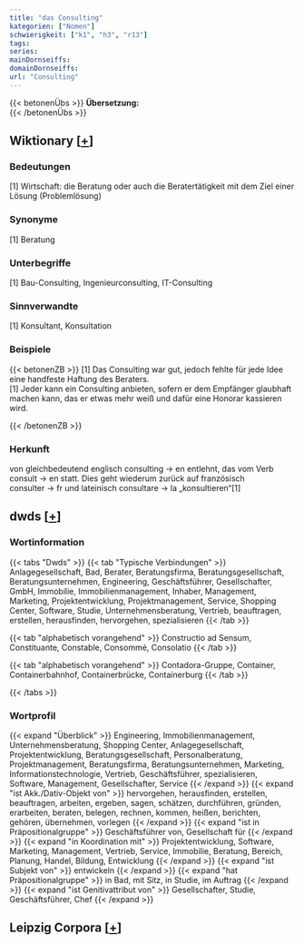 ```yaml
---
title: "das Consulting"
kategorien: ["Nomen"]
schwierigkeit: ["k1", "h3", "r13"]
tags:
series:
mainDornseiffs:
domainDornseiffs:
url: "Consulting"
---
```


{{< betonenÜbs >}}
**Übersetzung:**  
{{< /betonenÜbs >}}

## Wiktionary [[+](https://de.wiktionary.org/wiki/Consulting)]

### Bedeutungen
[1] Wirtschaft: die Beratung oder auch die Beratertätigkeit mit dem Ziel einer Lösung (Problemlösung)  

### Synonyme
[1] Beratung  

### Unterbegriffe
[1] Bau-Consulting, Ingenieurconsulting, IT-Consulting  

### Sinnverwandte
[1] Konsultant, Konsultation  

### Beispiele
{{< betonenZB >}}
[1] Das Consulting war gut, jedoch fehlte für jede Idee eine handfeste Haftung des Beraters.  
[1] Jeder kann ein Consulting anbieten, sofern er dem Empfänger glaubhaft machen kann, das er etwas mehr weiß und dafür eine Honorar kassieren wird.  

{{< /betonenZB >}}
### Herkunft
von gleichbedeutend englisch consulting → en entlehnt, das vom Verb consult → en statt. Dies geht wiederum zurück auf französisch consulter → fr und lateinisch consultare → la „konsultieren“[1]  



## dwds [[+](https://www.dwds.de/wb/Consulting)]

### Wortinformation
{{< tabs "Dwds" >}}
{{< tab "Typische Verbindungen" >}}
Anlagegesellschaft, Bad, Berater, Beratungsfirma, Beratungsgesellschaft, Beratungsunternehmen, Engineering, Geschäftsführer, Gesellschafter, GmbH, Immobilie, Immobilienmanagement, Inhaber, Management, Marketing, Projektentwicklung, Projektmanagement, Service, Shopping Center, Software, Studie, Unternehmensberatung, Vertrieb, beauftragen, erstellen, herausfinden, hervorgehen, spezialisieren
{{< /tab >}}

{{< tab "alphabetisch vorangehend" >}}
Constructio ad Sensum, Constituante, Constable, Consommé, Consolatio
{{< /tab >}}

{{< tab "alphabetisch vorangehend" >}}
Contadora-Gruppe, Container, Containerbahnhof, Containerbrücke, Containerburg
{{< /tab >}}

{{< /tabs >}}

### Wortprofil
{{< expand "Überblick" >}} Engineering, Immobilienmanagement, Unternehmensberatung, Shopping Center, Anlagegesellschaft, Projektentwicklung, Beratungsgesellschaft, Personalberatung, Projektmanagement, Beratungsfirma, Beratungsunternehmen, Marketing, Informationstechnologie, Vertrieb, Geschäftsführer, spezialisieren, Software, Management, Gesellschafter, Service {{< /expand >}}
{{< expand "ist Akk./Dativ-Objekt von" >}} hervorgehen, herausfinden, erstellen, beauftragen, arbeiten, ergeben, sagen, schätzen, durchführen, gründen, erarbeiten, beraten, belegen, rechnen, kommen, heißen, berichten, gehören, übernehmen, vorlegen {{< /expand >}}
{{< expand "ist in Präpositionalgruppe" >}} Geschäftsführer von, Gesellschaft für {{< /expand >}}
{{< expand "in Koordination mit" >}} Projektentwicklung, Software, Marketing, Management, Vertrieb, Service, Immobilie, Beratung, Bereich, Planung, Handel, Bildung, Entwicklung {{< /expand >}}
{{< expand "ist Subjekt von" >}} entwickeln {{< /expand >}}
{{< expand "hat Präpositionalgruppe" >}} in Bad, mit Sitz, in Studie, im Auftrag {{< /expand >}}
{{< expand "ist Genitivattribut von" >}} Gesellschafter, Studie, Geschäftsführer, Chef {{< /expand >}}

## Leipzig Corpora [[+](https://corpora.uni-leipzig.de/en/res?word=Consulting&corpusId=deu_newscrawl-public_2018)]

